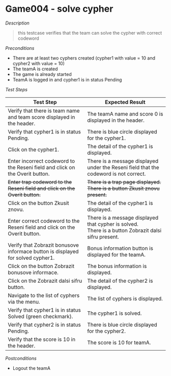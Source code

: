 # Game004 - solve cypher

*Description*
>this testcase verifies that the team can solve the cypher with correct codeword

*Preconditions*
* There are at least two cyphers created (cypher1 with value = 10 and cypher2 with value = 10)
* The teamA is created
* The game is already started
* TeamA is logged in and cypher1 is in status Pending

*Test Steps*

|Test Step|Expected Result|
|---------|---------------|
|Verify that there is team name and team score displayed in the header.|The teamA name and score 0 is displayed in the header.|
|Verify that cypher1 is in status Pending.|There is blue circle displayed for the cypher1.|
|Click on the cypher1.|The detail of the cypher1 is displayed.|
|Enter incorrect codeword to the Reseni field and click on the Overit button.|There is a message displayed under the Reseni field that the codeword is not correct.|
|~~Enter trap codeword to the Reseni field and click on the Overit button.~~|~~There is a trap page displayed.<br>There is a button Zkusit znovu present.~~|
|Click on the button Zkusit znovu.|The detail of the cypher1 is displayed.|
|Enter correct codeword to the Reseni field and click on the Overit button.|There is a message displayed that cypher is solved.<br>There is a button Zobrazit dalsi sifru present.|
|Verify that Zobrazit bonusove informace button is displayed for solved cypher1.|Bonus information button is displayed for the teamA.|
|Click on the button Zobrazit bonusove informace.|The bonus information is displayed.|
|Click on the Zobrazit dalsi sifru button.|The detail of the cypher2 is displayed.|
|Navigate to the list of cyphers via the menu.|The list of cyphers is displayed.|
|Verify that cypher1 is in status Solved (green checkmark).|The cypher1 is solved.|
|Verify that cypher2 is in status Pending.|There is blue circle displayed for the cypher2.|
|Verify that the score is 10 in the header.|The score is 10 for teamA.|

*Postconditions*
* Logout the teamA